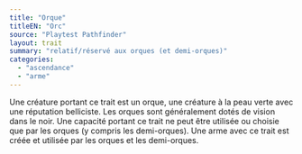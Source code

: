 ```yaml
---
title: "Orque"
titleEN: "Orc"
source: "Playtest Pathfinder"
layout: trait
summary: "relatif/réservé aux orques (et demi-orques)"
categories:
  - "ascendance"
  - "arme"
---
```

Une créature portant ce trait est un orque, une créature à la peau verte avec une réputation belliciste. Les orques sont généralement dotés de vision dans le noir. Une capacité portant ce trait ne peut être utilisée ou choisie que par les orques (y compris les demi-orques). Une arme avec ce trait est créée et utilisée par les orques et les demi-orques.
